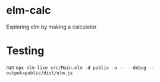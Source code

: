 # elm-calc
Exploring elm by making a calculator

# Testing
run `npx elm-live src/Main.elm -d public -u -- --debug --output=public/dist/elm.js`